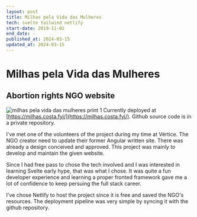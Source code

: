 ```yaml
---
layout: post
title: Milhas pela Vida das Mulheres
tech: svelte tailwind netlify
start-date: 2019-11-01
end_date: -
published_at: 2024-03-15
updated_at: 2024-03-15
---
```

# Milhas pela Vida das Mulheres
## Abortion rights NGO website
![milhas pela vida das mulheres print 1](/assets/img/projects/milhas.png)
Currently deployed at [https://milhas.costa.fyi/](https://milhas.costa.fyi/).
Github source code is in a private repository. 
 

I've met one of the volunteers of the project during my time at Vértice. The NGO creator need to update their former Angular written site. There was already a design conceived and approved. This project was mainly to develop and maintain the given website.

Since I had free pass to chose the tech involved and I was interested in learning Svelte early hype, that was what I chose. It was quite a fun developer experience and learning a proper fronted framework gave me a lot of confidence to keep persuing the full stack career.

I've chose Netlify to host the project since it is free and saved the NGO's resources. The deployment pipeline was very simple by syncing it with the github repository.
